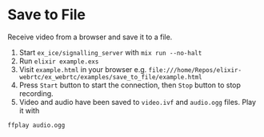 # Save to File

Receive video from a browser and save it to a file.

1. Start `ex_ice/signalling_server` with `mix run --no-halt`
2. Run `elixir example.exs`
3. Visit `example.html` in your browser e.g. `file:///home/Repos/elixir-webrtc/ex_webrtc/examples/save_to_file/example.html`
4. Press `Start` button to start the connection, then `Stop` button to stop recording.
5. Video and audio have been saved to `video.ivf` and `audio.ogg` files. Play it with

```console
ffplay audio.ogg
```
